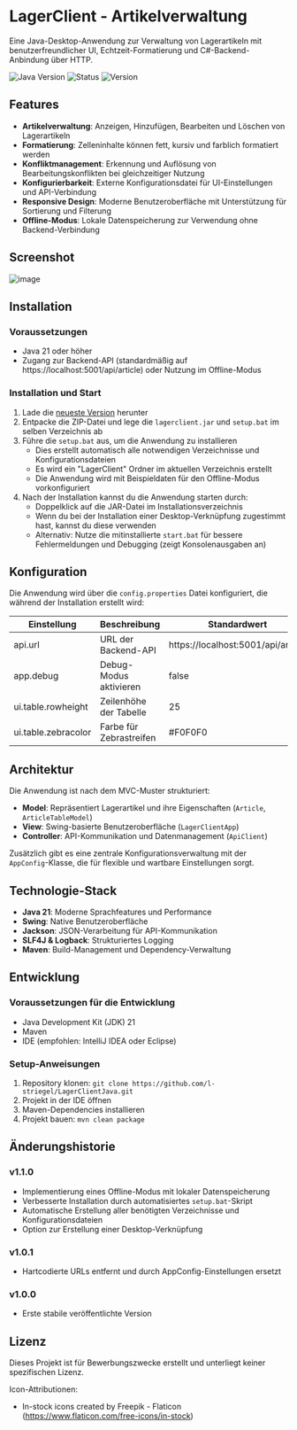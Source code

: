 # LagerClient - Artikelverwaltung

Eine Java-Desktop-Anwendung zur Verwaltung von Lagerartikeln mit benutzerfreundlicher UI, Echtzeit-Formatierung und C#-Backend-Anbindung über HTTP.

![Java Version](https://img.shields.io/badge/Java-21-orange)
![Status](https://img.shields.io/badge/Status-Stable-green)
![Version](https://img.shields.io/badge/Version-1.1.0-blue)

## Features

- **Artikelverwaltung**: Anzeigen, Hinzufügen, Bearbeiten und Löschen von Lagerartikeln
- **Formatierung**: Zelleninhalte können fett, kursiv und farblich formatiert werden
- **Konfliktmanagement**: Erkennung und Auflösung von Bearbeitungskonflikten bei gleichzeitiger Nutzung
- **Konfigurierbarkeit**: Externe Konfigurationsdatei für UI-Einstellungen und API-Verbindung
- **Responsive Design**: Moderne Benutzeroberfläche mit Unterstützung für Sortierung und Filterung
- **Offline-Modus**: Lokale Datenspeicherung zur Verwendung ohne Backend-Verbindung

## Screenshot
![image](https://github.com/user-attachments/assets/26e143af-49b9-4631-b6ff-6052913ffd18)

## Installation

### Voraussetzungen
- Java 21 oder höher
- Zugang zur Backend-API (standardmäßig auf https://localhost:5001/api/article) oder Nutzung im Offline-Modus

### Installation und Start
1. Lade die [neueste Version](https://github.com/l-striegel/LagerClientJava/releases/latest) herunter
2. Entpacke die ZIP-Datei und lege die `lagerclient.jar` und `setup.bat` im selben Verzeichnis ab
3. Führe die `setup.bat` aus, um die Anwendung zu installieren
   - Dies erstellt automatisch alle notwendigen Verzeichnisse und Konfigurationsdateien
   - Es wird ein "LagerClient" Ordner im aktuellen Verzeichnis erstellt
   - Die Anwendung wird mit Beispieldaten für den Offline-Modus vorkonfiguriert
4. Nach der Installation kannst du die Anwendung starten durch:
   - Doppelklick auf die JAR-Datei im Installationsverzeichnis
   - Wenn du bei der Installation einer Desktop-Verknüpfung zugestimmt hast, kannst du diese verwenden
   - Alternativ: Nutze die mitinstallierte `start.bat` für bessere Fehlermeldungen und Debugging (zeigt Konsolenausgaben an)

## Konfiguration

Die Anwendung wird über die `config.properties` Datei konfiguriert, die während der Installation erstellt wird:

| Einstellung | Beschreibung | Standardwert |
|-------------|--------------|--------------|
| api.url | URL der Backend-API | https://localhost:5001/api/article |
| app.debug | Debug-Modus aktivieren | false |
| ui.table.rowheight | Zeilenhöhe der Tabelle | 25 |
| ui.table.zebracolor | Farbe für Zebrastreifen | #F0F0F0 |

## Architektur

Die Anwendung ist nach dem MVC-Muster strukturiert:

- **Model**: Repräsentiert Lagerartikel und ihre Eigenschaften (`Article`, `ArticleTableModel`)
- **View**: Swing-basierte Benutzeroberfläche (`LagerClientApp`)
- **Controller**: API-Kommunikation und Datenmanagement (`ApiClient`)

Zusätzlich gibt es eine zentrale Konfigurationsverwaltung mit der `AppConfig`-Klasse, die für flexible und wartbare Einstellungen sorgt.

## Technologie-Stack

- **Java 21**: Moderne Sprachfeatures und Performance
- **Swing**: Native Benutzeroberfläche
- **Jackson**: JSON-Verarbeitung für API-Kommunikation
- **SLF4J & Logback**: Strukturiertes Logging
- **Maven**: Build-Management und Dependency-Verwaltung

## Entwicklung

### Voraussetzungen für die Entwicklung
- Java Development Kit (JDK) 21
- Maven
- IDE (empfohlen: IntelliJ IDEA oder Eclipse)

### Setup-Anweisungen
1. Repository klonen: `git clone https://github.com/l-striegel/LagerClientJava.git`
2. Projekt in der IDE öffnen
3. Maven-Dependencies installieren
4. Projekt bauen: `mvn clean package`

## Änderungshistorie

### v1.1.0
- Implementierung eines Offline-Modus mit lokaler Datenspeicherung
- Verbesserte Installation durch automatisiertes `setup.bat`-Skript
- Automatische Erstellung aller benötigten Verzeichnisse und Konfigurationsdateien
- Option zur Erstellung einer Desktop-Verknüpfung

### v1.0.1
- Hartcodierte URLs entfernt und durch AppConfig-Einstellungen ersetzt

### v1.0.0
- Erste stabile veröffentlichte Version

## Lizenz
Dieses Projekt ist für Bewerbungszwecke erstellt und unterliegt keiner spezifischen Lizenz.

Icon-Attributionen:
- In-stock icons created by Freepik - Flaticon (https://www.flaticon.com/free-icons/in-stock)
